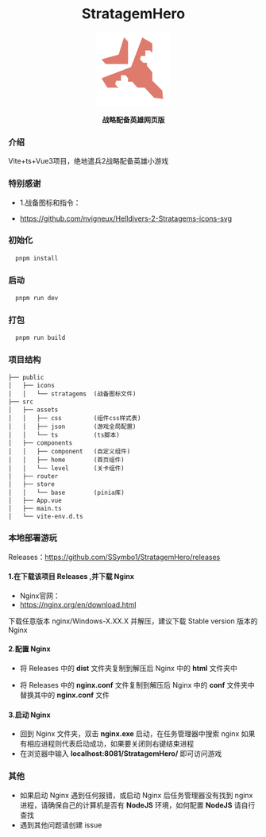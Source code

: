 <div align="center">
	<h1>StratagemHero
</h1>
	<img src="./public/icons/stratagems/eagle_airstrike.svg" width="150" align="center" />
	<br/> <br/>
	<strong>战略配备英雄网页版</strong>
</div>

### 介绍

Vite+ts+Vue3项目，绝地遣兵2战略配备英雄小游戏

### 特别感谢

- 1.战备图标和指令：

- https://github.com/nvigneux/Helldivers-2-Stratagems-icons-svg

### 初始化

```bash
  pnpm install
```

### 启动

```bash
  pnpm run dev  
```

### 打包

```bash
  pnpm run build
```    

### 项目结构

```
├── public
│   ├── icons
│   │   └── stratagems  (战备图标文件)
├── src
│   ├── assets
│   │   ├── css         (组件css样式表)
│   │   ├── json        (游戏全局配置)
│   │   └── ts          (ts脚本)
│   ├── components
│   │   ├── component   (自定义组件)
│   │   ├── home        (首页组件)
│   │   └── level       (关卡组件)
│   ├── router
│   ├── store
│   │   └── base        (pinia库)
│   ├── App.vue
│   ├── main.ts
│   └── vite-env.d.ts
```

### 本地部署游玩

Releases：https://github.com/SSymbo1/StratagemHero/releases

#### 1.在下载该项目 Releases ,并下载 Nginx

- Nginx官网：
- https://nginx.org/en/download.html

下载任意版本 nginx/Windows-X.XX.X 并解压，建议下载 Stable version 版本的 Nginx

#### 2.配置 Nginx

- 将 Releases 中的 **dist** 文件夹复制到解压后 Nginx 中的 **html** 文件夹中

- 将 Releases 中的 **nginx.conf** 文件复制到解压后 Nginx 中的 **conf** 文件夹中替换其中的 **nginx.conf** 文件

#### 3.启动 Nginx

- 回到 Nginx 文件夹，双击 **nginx.exe** 启动，在任务管理器中搜索 nginx 如果有相应进程则代表启动成功，如果要关闭则右键结束进程
- 在浏览器中输入 **localhost:8081/StratagemHero/** 即可访问游戏

### 其他

- 如果启动 Nginx 遇到任何报错，或启动 Nginx 后任务管理器没有找到 nginx 进程，请确保自己的计算机是否有 **NodeJS** 环境，如何配置 **NodeJS** 请自行查找
- 遇到其他问题请创建 issue
